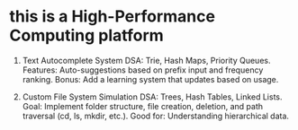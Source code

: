 # this is a High-Performance Computing platform



1. Text Autocomplete System
DSA: Trie, Hash Maps, Priority Queues.
Features: Auto-suggestions based on prefix input and frequency ranking.
Bonus: Add a learning system that updates based on usage.



2. Custom File System Simulation
DSA: Trees, Hash Tables, Linked Lists.
Goal: Implement folder structure, file creation, deletion, and path traversal (cd, ls, mkdir, etc.).
Good for: Understanding hierarchical data.

